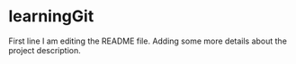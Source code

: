 # learningGit
First line
I am editing the README file. Adding some more details about the project description.
